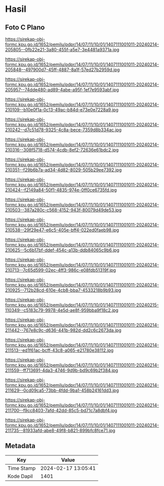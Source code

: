 # Hasil

## Foto C Plano

https://sirekap-obj-formc.kpu.go.id/1652/pemilu/pdpr/14/07/11/10/01/1407111001011-20240214-205805--0fb22e21-3a80-455f-a5e7-3e4481a9371a.jpg

https://sirekap-obj-formc.kpu.go.id/1652/pemilu/pdpr/14/07/11/10/01/1407111001011-20240214-205848--497900d7-45ff-4887-8a1f-57ed27b2959d.jpg

https://sirekap-obj-formc.kpu.go.id/1652/pemilu/pdpr/14/07/11/10/01/1407111001011-20240214-205957--74dde480-ad89-4abe-a95f-1ef7e9593abf.jpg

https://sirekap-obj-formc.kpu.go.id/1652/pemilu/pdpr/14/07/11/10/01/1407111001011-20240214-210109--b10e0f1a-0c13-49ac-b84d-e73e0e7228a9.jpg

https://sirekap-obj-formc.kpu.go.id/1652/pemilu/pdpr/14/07/11/10/01/1407111001011-20240214-210242--d7c51d78-9325-4c8a-bece-7359d8b334ac.jpg

https://sirekap-obj-formc.kpu.go.id/1652/pemilu/pdpr/14/07/11/10/01/1407111001011-20240214-210316--308f5718-d574-4cdb-8ef2-72636e61bdc2.jpg

https://sirekap-obj-formc.kpu.go.id/1652/pemilu/pdpr/14/07/11/10/01/1407111001011-20240214-210351--f29b6b7a-ad34-4d82-8029-505b29ee7392.jpg

https://sirekap-obj-formc.kpu.go.id/1652/pemilu/pdpr/14/07/11/10/01/1407111001011-20240214-210424--f2149a84-50f1-4835-974e-0ff0ce6735fd.jpg

https://sirekap-obj-formc.kpu.go.id/1652/pemilu/pdpr/14/07/11/10/01/1407111001011-20240214-210503--387a280c-c568-4152-943f-80079d49de53.jpg

https://sirekap-obj-formc.kpu.go.id/1652/pemilu/pdpr/14/07/11/10/01/1407111001011-20240214-210538--29f29e47-e6c5-405e-bff4-022ed0faeb98.jpg

https://sirekap-obj-formc.kpu.go.id/1652/pemilu/pdpr/14/07/11/10/01/1407111001011-20240214-210625--5c6b17bf-ddef-454c-a13b-ddb84065c9b6.jpg

https://sirekap-obj-formc.kpu.go.id/1652/pemilu/pdpr/14/07/11/10/01/1407111001011-20240214-210713--7c65d599-02ec-4ff3-986c-e08fdb51319f.jpg

https://sirekap-obj-formc.kpu.go.id/1652/pemilu/pdpr/14/07/11/10/01/1407111001011-20240214-210925--712b28cd-610e-4cb8-bba7-4533218b9b93.jpg

https://sirekap-obj-formc.kpu.go.id/1652/pemilu/pdpr/14/07/11/10/01/1407111001011-20240215-110349--c5183c79-9978-4e5d-ae8f-959bba9f18c2.jpg

https://sirekap-obj-formc.kpu.go.id/1652/pemilu/pdpr/14/07/11/10/01/1407111001011-20240214-211442--767e8c9c-d636-441b-982d-dd2c6c2673da.jpg

https://sirekap-obj-formc.kpu.go.id/1652/pemilu/pdpr/14/07/11/10/01/1407111001011-20240214-211513--ed1f61ac-bcff-43c8-a065-e21780e38112.jpg

https://sirekap-obj-formc.kpu.go.id/1652/pemilu/pdpr/14/07/11/10/01/1407111001011-20240214-211559--ff713691-4da3-4746-9d9b-bd9c69b2f384.jpg

https://sirekap-obj-formc.kpu.go.id/1652/pemilu/pdpr/14/07/11/10/01/1407111001011-20240214-211629--0cd09ca5-73bb-4fdd-9ba1-458b24161dd3.jpg

https://sirekap-obj-formc.kpu.go.id/1652/pemilu/pdpr/14/07/11/10/01/1407111001011-20240214-211700--f9cc8403-7afd-42dd-85c5-bd71c7a8dbf4.jpg

https://sirekap-obj-formc.kpu.go.id/1652/pemilu/pdpr/14/07/11/10/01/1407111001011-20240214-211735--81933afd-abe8-49f8-b821-899bfc8fce71.jpg


## Metadata

| Key        | Value               |
| ---------- | ------------------- |
| Time Stamp | 2024-02-17 13:05:41 |
| Kode Dapil | 1401                |



